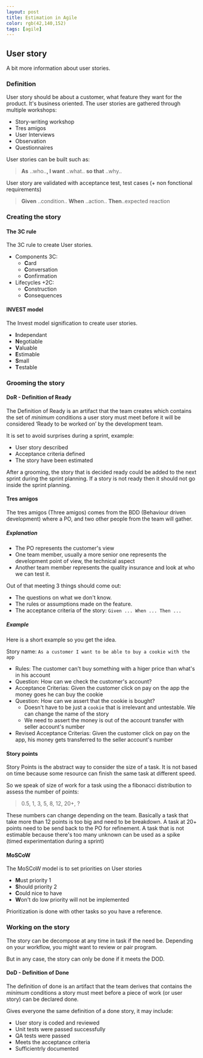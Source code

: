 ```yaml
---
layout: post
title: Estimation in Agile
color: rgb(42,140,152)
tags: [agile]
---
```


## User story

A bit more information about user stories.

### Definition

User story should be about a customer, what feature they want for the product. It's business oriented. 
The user stories are gathered through multiple workshops:

- Story-writing workshop
- Tres amigos
- User Interviews
- Observation
- Questionnaires

User stories can be built such as:

> **As** ..who..**, I want** ..what.. **so that** ..why..

User story are validated with acceptance test, test cases (+ non fonctional requirements)

> **Given** ..condition.. **When** ..action.. **Then**..expected reaction

### Creating the story

#### The 3C rule
The 3C rule to create User stories.
- Components 3C: 
	- **C**ard
    - **C**onversation
    - **C**onfirmation
- Lifecycles +2C:
    - **C**onstruction
    - **C**onsequences
            
#### INVEST model
The Invest model signification to create user stories.

- **I**ndependant
- **N**egotiable
- **V**aluable
- **E**stimable
- **S**mall
- **T**estable

### Grooming the story

#### DoR - Definition of Ready

The Definition of Ready is an artifact that the team creates 
which contains the set of *minimum* conditions a user story must meet before it will be considered ‘Ready to be worked on’ by the development team. 

It is set to avoid surprises during a sprint, example:

- User story described
- Acceptance criteria defined
- The story have been estimated

After a grooming, the story that is decided ready could be added to the next sprint during the sprint planning.
If a story is not ready then it should not go inside the sprint planning.

#### Tres amigos

The tres amigos (Three amigos) comes from the BDD (Behaviour driven development) where 
a PO, and two other people from the team will gather.

##### Explanation 

- The PO represents the customer's view
- One team member, usually a more senior one represents the development point of view, the technical aspect
- Another team member represents the quality insurance and look at who we can test it.

Out of that meeting 3 things should come out:

- The questions on what we don't know.
- The rules or assumptions made on the feature.
- The acceptance criteria of the story: `Given ... When ... Then ...`

##### Example

Here is a short example so you get the idea.

Story name: `As a customer I want to be able to buy a cookie with the app`

- Rules: The customer can't buy something with a higer price than what's in his account
- Question: How can we check the customer's account?
- Acceptance Criterias: Given the customer click on pay on the app the money goes he can buy the cookie
- Question: How can we assert that the cookie is bought?
    - Doesn't have to be just a `cookie` that is irrelevant and untestable. We can change the name of the story
    - We need to assert the money is out of the account transfer with seller account's number
- Revised Acceptance Criterias: Given the customer click on pay on the app, his money gets transferred to the seller account's number

#### Story points

Story Points is the abstract way to consider the size of a task. 
It is not based on time because some resource can finish the same task at different speed.

So we speak of size of work for a task using the a fibonacci distribution to assess the number of points:
> 0.5, 1, 3, 5, 8, 12, 20+, ?

These numbers can change depending on the team. 
Basically a task that take more than 12 points is too big and need to be breakdown. 
A task at 20+ points need to be send back to the PO for refinement.
A task that is not estimable because there's too many unknown can be used as a spike (timed experimentation during a sprint)

#### MoSCoW

The MoSCoW model is to set priorities on User stories

- **M**ust priority 1
- **S**hould priority 2
- **C**ould nice to have
- **W**on't do low priority will not be implemented

Prioritization is done with other tasks so you have a reference.

### Working on the story

The story can be decompose at any time in task if the need be.
Depending on your workflow, you might want to review or pair program.

But in any case, the story can only be done if it meets the DOD.

#### DoD - Definition of Done 

The definition of done is an artifact that the team derives that contains the *minimum* conditions a story must meet before a piece of work (or user story) can be declared done.

Gives everyone the same definition of a done story, it may include:

- User story is coded and reviewed
- Unit tests were passed successfully
- QA tests were passed
- Meets the acceptance criteria
- Sufficientrly documented
